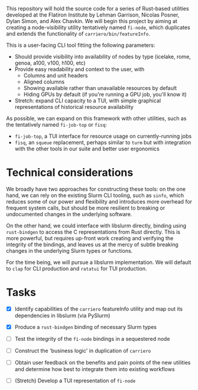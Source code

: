 This repository will hold the source code for a series of Rust-based utilities developed at the Flatiron Institute by Lehman Garrison, Nicolas Posner, Dylan Simon, and Alex Chavkin. We will begin this project by aiming at creating a node-visibility utility tentatively named `fi-node`, which duplicates and extends the functionality of `carriero/bin/featureInfo`. 

This is a user-facing CLI tool fitting the following parameters:

- Should provide visibility into availability of nodes by type (icelake, rome, genoa, a100, v100, h100, etc)
- Provide easy readability and context to the user, with 
	- Columns and unit headers
	- Aligned columns
	- Showing available rather than unavailable resources by default
	- Hiding GPUs by default (if you're running a GPU job, you'll know it)
 - Stretch: expand CLI capacity to a TUI, with simple graphical representations of historical resource availability

As possible, we can expand on this framework with other utilities, such as the tentatively named `fi-job-top` or `fisq`:
- `fi-job-top`, a TUI interface for resource usage on currently-running jobs
- `fisq`, an `squeue` replacement, perhaps similar to `turm` but with integration with the other tools in our suite and better user ergonomics


# Technical considerations

We broadly have two approaches for constructing these tools: on the one hand, we can rely on the existing Slurm CLI tooling, such as `sinfo`, which reduces some of our power and flexibility and introduces more overhead for frequent system calls, but should be more resilient to breaking or undocumented changes in the underlying software. 

On the other hand, we could interface with libslurm directly, binding using `rust-bindgen` to access the C representations from Rust directly. This is more powerful, but requires up-front work creating and verifying the integrity of the bindings, and leaves us at the mercy of subtle breaking changes in the underlying Slurm types or functions. 

For the time being, we will pursue a libslurm implementation. We will default to `clap` for CLI production and `ratatui` for TUI production.

# Tasks
- [x] Identify capabilities of the `carriero` featureInfo utility and map out its dependencies in libslurm (via PySlurm)
- [x] Produce a `rust-bindgen` binding of necessary Slurm types
- [ ] Test the integrity of the `fi-node` bindings in a sequestered node
- [ ] Construct the 'business logic' in duplication of `carriero`
- [ ] Obtain user feedback on the benefits and pain points of the new utilities and determine how best to integrate them into existing workflows
- [ ] (Stretch) Develop a TUI representation of `fi-node`

